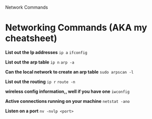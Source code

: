 Network Commands

# Networking Commands (AKA my cheatsheet)

**List out the Ip addresses**
`ip a`
`ifconfig`

**List out the arp table**
`ip n`
`arp -a`

**Can the local network to create an arp table**
`sudo arpscan -l`

**List out the routing**
 `ip r`
`route -n`

 **wireless config information,, well if you have one**
`iwconfig`

**Active connections running on your machine**
`netstat -ano`

**Listen on a port**
`nv -nvlp <port>`